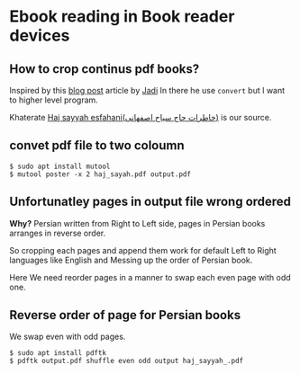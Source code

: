 # Ebook reading in Book reader devices

## How to crop continus pdf books?

Inspired by this [blog post](https://jadi.net/2012/02/linux-convert-pdf-to-one-column/) article by [Jadi](https://github.com/jadijadi) 
In there he use `convert` but I want to higher level program.

Khaterate [Haj sayyah esfahani(خاطرات حاج سیاح اصفهانی)](https://en.wikipedia.org/wiki/Hajj_Sayyah) is our source.

## convet pdf file to two coloumn

```
$ sudo apt install mutool
$ mutool poster -x 2 haj_sayah.pdf output.pdf
```

## Unfortunatley pages in output file wrong ordered

**Why?**
Persian written from Right to Left side, pages in Persian books arranges in reverse order.

So cropping each pages and append them work for default Left to Right languages like English and 
Messing up the order of Persian book.

Here We need reorder pages in a manner to swap each even page with odd one.

## Reverse order of page for Persian books

We swap even with odd pages.

```
$ sudo apt install pdftk
$ pdftk output.pdf shuffle even odd output haj_sayyah_.pdf
```


